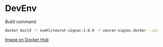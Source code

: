 # DevEnv

Build command
```bash
docker build -t xuehl/seurat-signac:1.0.0 -f seurat-signac.docker --platform linux/amd64 .
```

[Image on Docker Hub](https://hub.docker.com/layers/xuehl/seurat-signac/1.0.0/images/sha256-90ed69e42c79d48c8d20a9634ef712a90d1a1d0cee7f638ca1bd1f102bb894ab?context=explore)
